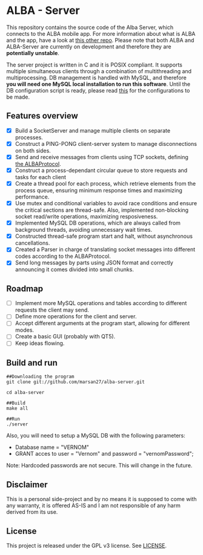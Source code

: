 # ALBA - Server
This repository contains the source code of the Alba Server, which connects to the ALBA mobile app. For more information about what is ALBA and the app, have a look at [this other repo](https://github.com/marsan27/Alba/). Please note that both ALBA and ALBA-Server are currently on development and therefore they are **potentially unstable**.

The server project is written in C and it is POSIX compliant. It supports multiple simultaneous clients through a combination of multithreading and multiprocessing. DB management is handled with MySQL, and therefore **you will need one MySQL local installation to run this software**. Until the DB configuration script is ready, please read [this](#build-and-run) for the configurations to be made.

## Features overview 
- [x] Build a SocketServer and manage multiple clients on separate processes.
- [x] Construct a PING-PONG client-server system to manage disconnections on both sides.
- [x] Send and receive messages from clients using TCP sockets, defining [the ALBAProtocol](https://github.com/marsan27/Alba-Server/blob/master/ALBAProtocol.md).
- [x] Construct a process-dependant circular queue to store requests and tasks for each client
- [x] Create a thread pool for each process, which retrieve elements from the process queue, ensuring minimum response times and maximizing performance.
- [x] Use mutex and conditional variables to avoid race conditions and ensure the critical sections are thread-safe. Also, implemented non-blocking socket read/write operations, maximizing resposiveness.
- [x] Implemented MySQL DB operations, which are always called from background threads, avoiding unnecessary wait times.
- [x] Constructed thread-safe program start and halt, without asynchronous cancellations.
- [x] Created a Parser in charge of translating socket messages into different codes according to the ALBAProtocol.
- [x] Send long messages by parts using JSON format and correctly announcing it comes divided into small chunks.

## Roadmap
- [ ] Implement more MySQL operations and tables according to different requests the client may send.
- [ ] Define more operations for the client and server.
- [ ] Accept different arguments at the program start, allowing for different modes.
- [ ] Create a basic GUI (probably with QT5).
- [ ] Keep ideas flowing.

## Build and run
```shell
##Downloading the program
git clone git://github.com/marsan27/alba-server.git

cd alba-server

##Build
make all

##Run
./server
```
Also, you will need to setup a MySQL DB with the following parameters:
* Database name = "VERNOM"
* GRANT acces to user = "Vernom" and password = "vernomPassword";

Note: Hardcoded passwords are not secure. This will change in the future.

## Disclaimer
This is a personal side-project and by no means it is supposed to come with any warranty, it is offered AS-IS and I am not responsible of any harm derived from its use.

## License
This project is released under the GPL v3 license. See [LICENSE](https://github.com/marsan27/Alba-Server/blob/master/LICENSE).
